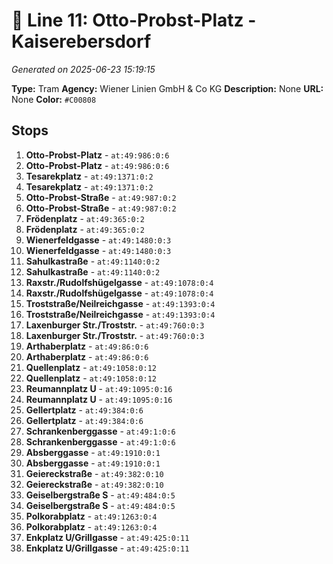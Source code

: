 # 🚊 Line 11: Otto-Probst-Platz - Kaiserebersdorf

*Generated on 2025-06-23 15:19:15*

**Type:** Tram
**Agency:** Wiener Linien GmbH & Co KG
**Description:** None
**URL:** None
**Color:** `#C00808`

## Stops

1. **Otto-Probst-Platz** - `at:49:986:0:6`
2. **Otto-Probst-Platz** - `at:49:986:0:6`
3. **Tesarekplatz** - `at:49:1371:0:2`
4. **Tesarekplatz** - `at:49:1371:0:2`
5. **Otto-Probst-Straße** - `at:49:987:0:2`
6. **Otto-Probst-Straße** - `at:49:987:0:2`
7. **Frödenplatz** - `at:49:365:0:2`
8. **Frödenplatz** - `at:49:365:0:2`
9. **Wienerfeldgasse** - `at:49:1480:0:3`
10. **Wienerfeldgasse** - `at:49:1480:0:3`
11. **Sahulkastraße** - `at:49:1140:0:2`
12. **Sahulkastraße** - `at:49:1140:0:2`
13. **Raxstr./Rudolfshügelgasse** - `at:49:1078:0:4`
14. **Raxstr./Rudolfshügelgasse** - `at:49:1078:0:4`
15. **Troststraße/Neilreichgasse** - `at:49:1393:0:4`
16. **Troststraße/Neilreichgasse** - `at:49:1393:0:4`
17. **Laxenburger Str./Troststr.** - `at:49:760:0:3`
18. **Laxenburger Str./Troststr.** - `at:49:760:0:3`
19. **Arthaberplatz** - `at:49:86:0:6`
20. **Arthaberplatz** - `at:49:86:0:6`
21. **Quellenplatz** - `at:49:1058:0:12`
22. **Quellenplatz** - `at:49:1058:0:12`
23. **Reumannplatz U** - `at:49:1095:0:16`
24. **Reumannplatz U** - `at:49:1095:0:16`
25. **Gellertplatz** - `at:49:384:0:6`
26. **Gellertplatz** - `at:49:384:0:6`
27. **Schrankenberggasse** - `at:49:1:0:6`
28. **Schrankenberggasse** - `at:49:1:0:6`
29. **Absberggasse** - `at:49:1910:0:1`
30. **Absberggasse** - `at:49:1910:0:1`
31. **Geiereckstraße** - `at:49:382:0:10`
32. **Geiereckstraße** - `at:49:382:0:10`
33. **Geiselbergstraße S** - `at:49:484:0:5`
34. **Geiselbergstraße S** - `at:49:484:0:5`
35. **Polkorabplatz** - `at:49:1263:0:4`
36. **Polkorabplatz** - `at:49:1263:0:4`
37. **Enkplatz U/Grillgasse** - `at:49:425:0:11`
38. **Enkplatz U/Grillgasse** - `at:49:425:0:11`